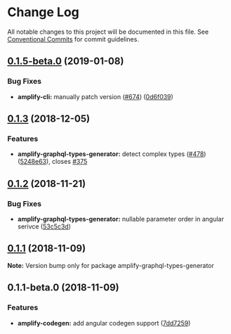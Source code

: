 # Change Log

All notable changes to this project will be documented in this file.
See [Conventional Commits](https://conventionalcommits.org) for commit guidelines.

<a name="0.1.5-beta.0"></a>
## [0.1.5-beta.0](https://github.com/aws-amplify/amplify-cli/compare/amplify-graphql-types-generator@0.1.3...amplify-graphql-types-generator@0.1.5-beta.0) (2019-01-08)


### Bug Fixes

* **amplify-cli:** manually patch version ([#674](https://github.com/aws-amplify/amplify-cli/issues/674)) ([0d6f039](https://github.com/aws-amplify/amplify-cli/commit/0d6f039))




<a name="0.1.3"></a>
## [0.1.3](https://github.com/aws-amplify/amplify-cli/compare/amplify-graphql-types-generator@0.1.2...amplify-graphql-types-generator@0.1.3) (2018-12-05)


### Features

* **amplify-graphql-types-generator:** detect complex types ([#478](https://github.com/aws-amplify/amplify-cli/issues/478)) ([5248e63](https://github.com/aws-amplify/amplify-cli/commit/5248e63)), closes [#375](https://github.com/aws-amplify/amplify-cli/issues/375)




<a name="0.1.2"></a>
## [0.1.2](https://github.com/aws-amplify/amplify-cli/compare/amplify-graphql-types-generator@0.1.1...amplify-graphql-types-generator@0.1.2) (2018-11-21)


### Bug Fixes

* **amplify-graphql-types-generator:** nullable parameter order in angular serivce ([53c5c3d](https://github.com/aws-amplify/amplify-cli/commit/53c5c3d))




<a name="0.1.1"></a>
## [0.1.1](https://github.com/aws-amplify/amplify-cli/compare/amplify-graphql-types-generator@0.1.1-beta.0...amplify-graphql-types-generator@0.1.1) (2018-11-09)




**Note:** Version bump only for package amplify-graphql-types-generator

<a name="0.1.1-beta.0"></a>
## 0.1.1-beta.0 (2018-11-09)


### Features

* **amplify-codegen:** add angular codegen support ([7dd7259](https://github.com/aws-amplify/amplify-cli/commit/7dd7259))
